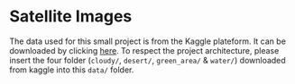 # Satellite Images

The data used for this small project is from the Kaggle plateform. It can be downloaded by clicking 
[here](https://www.kaggle.com/datasets/mahmoudreda55/satellite-image-classification). To respect the project 
architecture, please insert the four folder (`cloudy/`, `desert/`, `green_area/` & `water/`) downloaded from kaggle into 
this `data/` folder. 